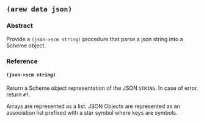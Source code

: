 
## `(arew data json)`

### Abstract

Provide a `(json->scm string)` procedure that parse a json string into
a Scheme object.

### Reference

#### `(json->scm string)`

Return a Scheme object representation of the JSON `STRING`. In case of
error, return `#f`.

Arrays are represented as a list. JSON Objects are represented as an
association list prefixed with a star symbol where keys are symbols.
